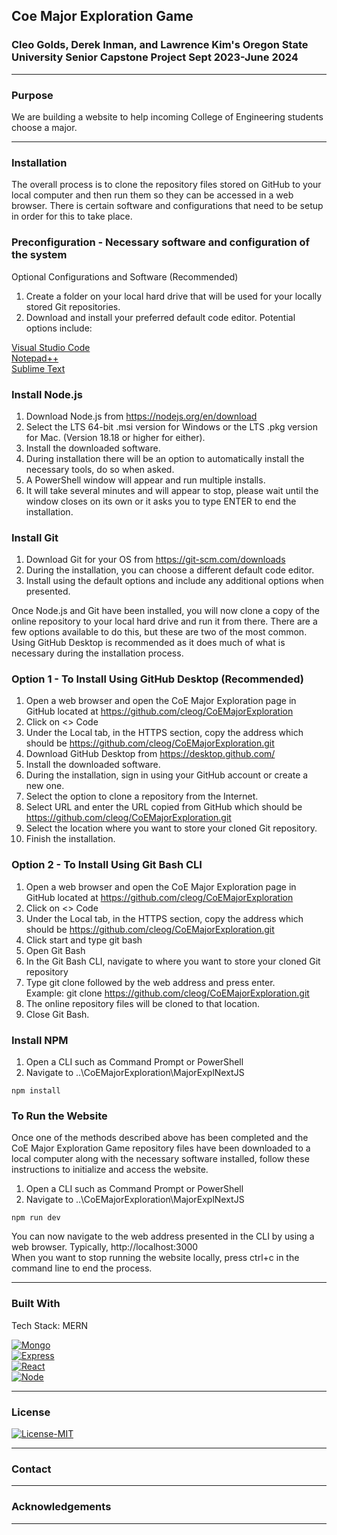 ## Coe Major Exploration Game
### Cleo Golds, Derek Inman, and Lawrence Kim's Oregon State University Senior Capstone Project Sept 2023-June 2024
---
### Purpose
We are building a website to help incoming College of Engineering students choose a major.

---
### Installation

The overall process is to clone the repository files stored on GitHub to your local computer and then run them so they can be accessed in a web browser. There is certain software and configurations that need to be setup in order for this to take place.

### Preconfiguration - Necessary software and configuration of the system


Optional Configurations and Software (Recommended)
<br>
1. Create a folder on your local hard drive that will be used for your locally stored Git repositories.
2. Download and install your preferred default code editor. Potential options include:

<a href="https://code.visualstudio.com/">Visual Studio Code</a>	
<br>
<a href="https://notepad-plus-plus.org/">Notepad++</a>
<br>
<a href="https://www.sublimetext.com/">Sublime Text</a>		

### Install Node.js 
1. Download Node.js from https://nodejs.org/en/download
2. Select the LTS 64-bit .msi version for Windows or the LTS .pkg version for Mac. (Version 18.18 or higher for either).
3. Install the downloaded software.
4. During installation there will be an option to automatically install the necessary tools, do so when asked.
5. A PowerShell window will appear and run multiple installs.
6. It will take several minutes and will appear to stop, please wait until the window closes on its own or it asks you to type ENTER to end the installation.

### Install Git
1. Download Git for your OS from https://git-scm.com/downloads	
2. During the installation, you can choose a different default code editor.
3. Install using the default options and include any additional options when presented.

Once Node.js and Git have been installed, you will now clone a copy of the online repository to your local hard drive and run it from there. There are a few options available to do this, but these are two of the most common. Using GitHub Desktop is recommended as it does much of what is necessary during the installation process.

### Option 1 - To Install Using GitHub Desktop (Recommended)
1. Open a web browser and open the CoE Major Exploration page in GitHub located at https://github.com/cleog/CoEMajorExploration	
2. Click on <> Code
3. Under the Local tab, in the HTTPS section, copy the address which should be https://github.com/cleog/CoEMajorExploration.git	
4. Download GitHub Desktop from https://desktop.github.com/
5. Install the downloaded software.
6. During the installation, sign in using your GitHub account or create a new one.
7. Select the option to clone a repository from the Internet.
8. Select URL and enter the URL copied from GitHub which should be https://github.com/cleog/CoEMajorExploration.git
9. Select the location where you want to store your cloned Git repository.
10. Finish the installation.

### Option 2 - To Install Using Git Bash CLI
1. Open a web browser and open the CoE Major Exploration page in GitHub located at https://github.com/cleog/CoEMajorExploration	
2. Click on <> Code
3. Under the Local tab, in the HTTPS section, copy the address which should be https://github.com/cleog/CoEMajorExploration.git	
4. Click start and type git bash
5. Open Git Bash
6. In the Git Bash CLI, navigate to where you want to store your cloned Git repository
7. Type git clone followed by the web address and press enter. 
<br>Example: git clone https://github.com/cleog/CoEMajorExploration.git	
8. The online repository files will be cloned to that location.
9. Close Git Bash.

### Install NPM
1. Open a CLI such as Command Prompt or PowerShell
2. Navigate to ..\CoEMajorExploration\MajorExplNextJS
```
npm install
```

### To Run the Website
Once one of the methods described above has been completed and the CoE Major Exploration Game repository files have been downloaded to a local computer along with the necessary software installed, follow these instructions to initialize and access the website.

1. Open a CLI such as Command Prompt or PowerShell
2. Navigate to ..\CoEMajorExploration\MajorExplNextJS
```
npm run dev
```
You can now navigate to the web address presented in the CLI by using a web browser. Typically, http://localhost:3000
<br>
When you want to stop running the website locally, press ctrl+c in the command line to end the process.

---

### Built With

Tech Stack: MERN

[![Mongo][MongoDB]][Mongo-url]
<br>
[![Express][Express.js]][Express-url]
<br>
[![React][React.js]][React-url]
<br>
[![Node][Node.js]][Node-url]

---

### License

[![License-MIT][LicenseMIT]][LicenseMIT-URL]

---

### Contact

---

### Acknowledgements

---

<!-- MARKDOWN LINKS & IMAGES -->

[MongoDB]: https://img.shields.io/badge/MongoDB-20232A?style=for-the-badge&logo=mongodb&logoColor=47A248
[Mongo-url]: https://www.mongodb.com/

[Express.js]: https://img.shields.io/badge/Express-20232A?style=for-the-badge&logo=express&logoColor=000000
[Express-url]: https://expressjs.com/

[React.js]: https://img.shields.io/badge/React-20232A?style=for-the-badge&logo=react&logoColor=61DAFB
[React-url]: https://reactjs.org/

[Node.js]: https://img.shields.io/badge/Node-20232A?style=for-the-badge&logo=Node.js&logoColor=339933
[Node-url]: https://nodejs.org/en/

[LicenseMIT]: https://img.shields.io/badge/License-MIT-yellow.svg
[LicenseMIT-URL]: https://github.com/cleog/CoEMajorExploration/blob/main/LICENSE.md
